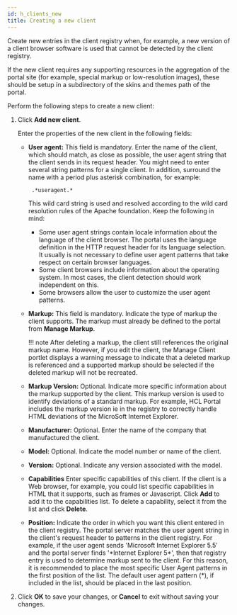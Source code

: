 ```yaml
---
id: h_clients_new
title: Creating a new client
---
```


Create new entries in the client registry when, for example, a new version of a client browser software is used that cannot be detected by the client registry.

If the new client requires any supporting resources in the aggregation of the portal site \(for example, special markup or low-resolution images\), these should be setup in a subdirectory of the skins and themes path of the portal.

Perform the following steps to create a new client:

1.  Click **Add new client**.

    Enter the properties of the new client in the following fields:

    -   **User agent:** This field is mandatory. Enter the name of the client, which should match, as close as possible, the user agent string that the client sends in its request header. You might need to enter several string patterns for a single client. In addition, surround the name with a period plus asterisk combination, for example:

        ```
         .*useragent.* 
        ```

        This wild card string is used and resolved according to the wild card resolution rules of the Apache foundation. Keep the following in mind:

        -   Some user agent strings contain locale information about the language of the client browser. The portal uses the language definition in the HTTP request header for its language selection. It usually is not necessary to define user agent patterns that take respect on certain browser languages.
        -   Some client browsers include information about the operating system. In most cases, the client detection should work independent on this.
        -   Some browsers allow the user to customize the user agent patterns.

    -   **Markup:** This field is mandatory. Indicate the type of markup the client supports. The markup must already be defined to the portal from **Manage Markup**.

        !!! note
            After deleting a markup, the client still references the original markup name. However, if you edit the client, the Manage Client portlet displays a warning message to indicate that a deleted markup is referenced and a supported markup should be selected if the deleted markup will not be recreated.

    -   **Markup Version:** Optional. Indicate more specific information about the markup supported by the client. This markup version is used to identify deviations of a standard markup. For example, HCL Portal includes the markup version ie in the registry to correctly handle HTML deviations of the MicroSoft Internet Explorer.
    -   **Manufacturer:** Optional. Enter the name of the company that manufactured the client.
    -   **Model:** Optional. Indicate the model number or name of the client.
    -   **Version:** Optional. Indicate any version associated with the model.
    -   **Capabilities** Enter specific capabilities of this client. If the client is a Web browser, for example, you could list specific capabilities in HTML that it supports, such as frames or Javascript. Click **Add** to add it to the capabilities list. To delete a capability, select it from the list and click **Delete**.
    -   **Position:** Indicate the order in which you want this client entered in the client registry. The portal server matches the user agent string in the client's request header to patterns in the client registry. For example, if the user agent sends 'Microsoft Internet Explorer 5.5' and the portal server finds '\*Internet Explorer 5\*', then that registry entry is used to determine markup sent to the client. For this reason, it is recommended to place the most specific User Agent patterns in the first position of the list. The default user agent pattern \(\*\), if included in the list, should be placed in the last position.
    
2.  Click **OK** to save your changes, or **Cancel** to exit without saving your changes.


